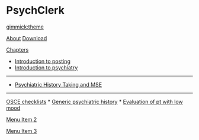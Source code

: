 <!--
  -- Name of your wiki
  -- Do NOT remove the leading `#` character.
  --> 

# PsychClerk


<!--
  -- Default theme
  -- (Read: http://dynalon.github.io/mdwiki/#!customizing.md#Theme_chooser)
  -->

[gimmick:theme](united)


<!--
  -- Navigation
  -- (Read: http://dynalon.github.io/mdwiki/#!quickstart.md#Adding_a_navigation)
  -->

[About](pages/about.md)
[Download](pages/download.md)


[Chapters]()

  * [Introduction to posting](pages/subitem1.md)
  * [Introduction to psychiatry](pages/subitem2.md)
  - - - -
  * [Psychiatric History Taking and MSE](pages/subitem3.md)
  - - - -
  [OSCE checklists]()
    * [Generic psychiatric history](pages/subitem3.md)
    * [Evaluation of pt with low mood](pages/subitem3.md)

[Menu Item 2](pages/item2.md)

[Menu Item 3](pages/item3.md)


<!--
  -- Change the Language
  -- Could be useful when there's more than one language wiki.
  -->

<!--
[Change the Language]()

  * [English (United States)](/en_US/)
  * [English (United Kingdom)](/en_GB/)
  * [Italian](/it/)
-->

<!--
  -- Let the user choose a theme
  -- (Read: http://dynalon.github.io/mdwiki/#!quickstart.md#Adding_a_navigation)
  -->

<!--
[gimmick:themechooser](Choose theme)
-->
